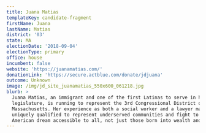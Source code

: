 ```yaml
---
title: Juana Matias
templateKey: candidate-fragment
firstName: Juana
lastName: Matias
district: '03'
state: MA
electionDate: '2018-09-04'
electionType: primary
office: house
incumbent: false
website: 'https://juanamatias.com/'
donationLink: 'https://secure.actblue.com/donate/jdjuana'
outcome: Unknown
image: /img/jd_site_juanamatias_550x600_061218.jpg
blurb: >
  Juana Matias, an immigrant and one of the first Latinas to serve in her state
  legislature, is running to represent the 3rd Congressional District of
  Massachusetts. Her experience as both a social worker and a lawyer makes her
  uniquely qualified to represent underserved communities and fight to make the
  American dream accessible to all, not just those born into wealth and power.
---
```


